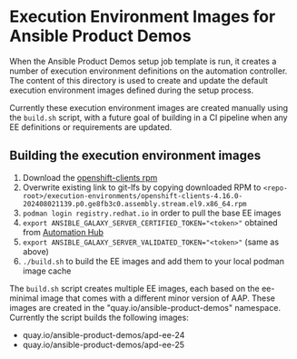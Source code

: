 # Execution Environment Images for Ansible Product Demos

When the Ansible Product Demos setup job template is run, it creates a number of execution environment definitions on the automation controller.  The content of this directory is used to create and update the default execution environment images defined during the setup process.

Currently these execution environment images are created manually using the `build.sh` script, with a future goal of building in a CI pipeline when any EE definitions or requirements are updated.

## Building the execution environment images

1. Download the [openshift-clients rpm](https://access.redhat.com/downloads/content/rhel---9/x86_64/20821/openshift-clients/4.16.0-202408021139.p0.ge8fb3c0.assembly.stream.el9/x86_64/fd431d51/package)
2. Overwrite existing link to git-lfs by copying downloaded RPM to `<repo-root>/execution-environments/openshift-clients-4.16.0-202408021139.p0.ge8fb3c0.assembly.stream.el9.x86_64.rpm`
3. `podman login registry.redhat.io` in order to pull the base EE images
4. `export ANSIBLE_GALAXY_SERVER_CERTIFIED_TOKEN="<token>"` obtained from [Automation Hub](https://console.redhat.com/ansible/automation-hub/token)
5. `export ANSIBLE_GALAXY_SERVER_VALIDATED_TOKEN="<token>"` (same as above)
6. `./build.sh` to build the EE images and add them to your local podman image cache

The `build.sh` script creates multiple EE images, each based on the ee-minimal image that comes with a different minor version of AAP.  These images are created in the "quay.io/ansible-product-demos" namespace.  Currently the script builds the following images:

* quay.io/ansible-product-demos/apd-ee-24
* quay.io/ansible-product-demos/apd-ee-25
